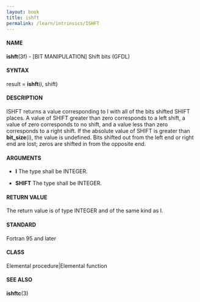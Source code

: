 ```yaml
---
layout: book
title: ishft
permalink: /learn/intrinsics/ISHFT
---
```

#### NAME

__ishft__(3f) - \[BIT MANIPULATION\] Shift bits
(GFDL)

#### SYNTAX

result = __ishft__(i, shift)

#### DESCRIPTION

ISHFT returns a value corresponding to I with all of the bits shifted
SHIFT places. A value of SHIFT greater than zero corresponds to a left
shift, a value of zero corresponds to no shift, and a value less than
zero corresponds to a right shift. If the absolute value of SHIFT is
greater than __bit\_size__(i), the value is undefined. Bits shifted out
from the left end or right end are lost; zeros are shifted in from the
opposite end.

#### ARGUMENTS

  - __I__
    The type shall be INTEGER.

  - __SHIFT__
    The type shall be INTEGER.

#### RETURN VALUE

The return value is of type INTEGER and of the same kind as I.

#### STANDARD

Fortran 95 and later

#### CLASS

Elemental procedure\|Elemental function

#### SEE ALSO

__ishftc__(3)
